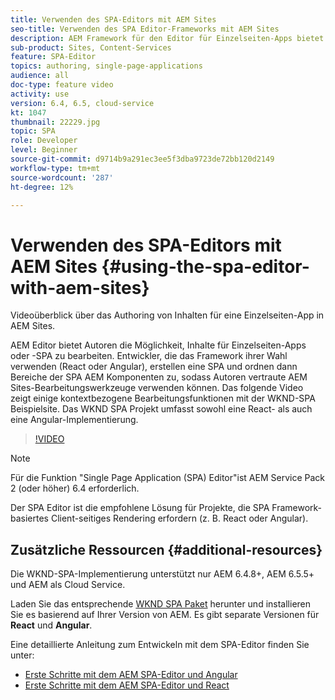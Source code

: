 ```yaml
---
title: Verwenden des SPA-Editors mit AEM Sites
seo-title: Verwenden des SPA Editor-Frameworks mit AEM Sites
description: AEM Framework für den Editor für Einzelseiten-Apps bietet Autoren die Möglichkeit, Inhalte für Einzelseiten-Apps oder -SPA zu bearbeiten. Entwickler, die React- oder Angular-Frameworks verwenden, erstellen eine SPA und ordnen dann Bereiche der SPA AEM Komponenten zu, sodass Autoren vertraute AEM Sites-Bearbeitungswerkzeuge verwenden können.
sub-product: Sites, Content-Services
feature: SPA-Editor
topics: authoring, single-page-applications
audience: all
doc-type: feature video
activity: use
version: 6.4, 6.5, cloud-service
kt: 1047
thumbnail: 22229.jpg
topic: SPA
role: Developer
level: Beginner
source-git-commit: d9714b9a291ec3ee5f3dba9723de72bb120d2149
workflow-type: tm+mt
source-wordcount: '287'
ht-degree: 12%

---
```



# Verwenden des SPA-Editors mit AEM Sites {#using-the-spa-editor-with-aem-sites}

Videoüberblick über das Authoring von Inhalten für eine Einzelseiten-App in AEM Sites.

AEM Editor bietet Autoren die Möglichkeit, Inhalte für Einzelseiten-Apps oder -SPA zu bearbeiten. Entwickler, die das Framework ihrer Wahl verwenden (React oder Angular), erstellen eine SPA und ordnen dann Bereiche der SPA AEM Komponenten zu, sodass Autoren vertraute AEM Sites-Bearbeitungswerkzeuge verwenden können. Das folgende Video zeigt einige kontextbezogene Bearbeitungsfunktionen mit der WKND-SPA Beispielsite. Das WKND SPA Projekt umfasst sowohl eine React- als auch eine Angular-Implementierung.

>[!VIDEO](https://video.tv.adobe.com/v/22229?quality=12&learn=on)

>[!NOTE]
>
> Für die Funktion &quot;Single Page Application (SPA) Editor&quot;ist AEM Service Pack 2 (oder höher) 6.4 erforderlich.
>
> Der SPA Editor ist die empfohlene Lösung für Projekte, die SPA Framework-basiertes Client-seitiges Rendering erfordern (z. B. React oder Angular).

## Zusätzliche Ressourcen {#additional-resources}

Die WKND-SPA-Implementierung unterstützt nur AEM 6.4.8+, AEM 6.5.5+ und AEM als Cloud Service.

Laden Sie das entsprechende [WKND SPA Paket](https://github.com/adobe/aem-guides-wknd-spa/releases) herunter und installieren Sie es basierend auf Ihrer Version von AEM. Es gibt separate Versionen für **React** und **Angular**.

Eine detaillierte Anleitung zum Entwickeln mit dem SPA-Editor finden Sie unter:

* [Erste Schritte mit dem AEM SPA-Editor und Angular](https://docs.adobe.com/content/help/de/experience-manager-learn/spa-angular-tutorial/overview.html)
* [Erste Schritte mit dem AEM SPA-Editor und React](https://docs.adobe.com/content/help/de/experience-manager-learn/spa-react-tutorial/overview.html)
